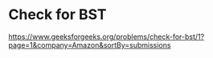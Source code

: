 # Check for BST

https://www.geeksforgeeks.org/problems/check-for-bst/1?page=1&company=Amazon&sortBy=submissions